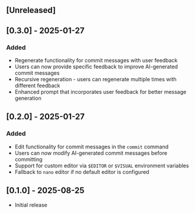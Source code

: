 ## [Unreleased]

## [0.3.0] - 2025-01-27

### Added
- Regenerate functionality for commit messages with user feedback
- Users can now provide specific feedback to improve AI-generated commit messages
- Recursive regeneration - users can regenerate multiple times with different feedback
- Enhanced prompt that incorporates user feedback for better message generation

## [0.2.0] - 2025-01-27

### Added
- Edit functionality for commit messages in the `commit` command
- Users can now modify AI-generated commit messages before committing
- Support for custom editor via `$EDITOR` or `$VISUAL` environment variables
- Fallback to `nano` editor if no default editor is configured

## [0.1.0] - 2025-08-25

- Initial release
